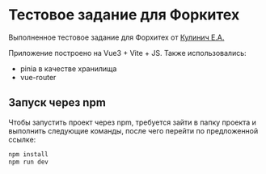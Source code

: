 # Тестовое задание для Форкитех

Выполненное тестовое задание для Форхитех от [Кулинич Е.А.](https://github.com/k-eliz)

Приложение построено на Vue3 + Vite + JS. Также использовались:

- pinia в качестве хранилища
- vue-router

## Запуск через npm

Чтобы запустить проект через npm, требуется зайти в папку проекта и выполнить следующие команды, после чего перейти по предложенной ссылке:

```bash
npm install
npm run dev
```
